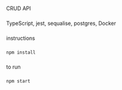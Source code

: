 ###
CRUD API
###

TypeScript, jest, sequalise, postgres, Docker

###

instructions
###

```
npm install
```

###
to run
###
```
npm start
```



